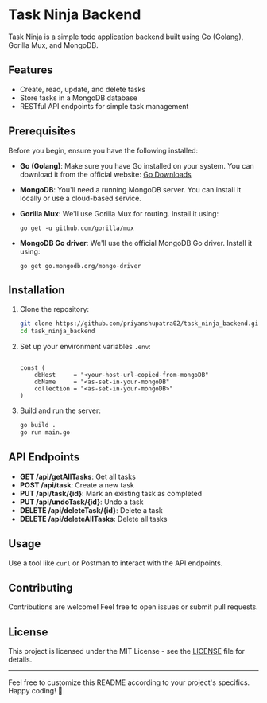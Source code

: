# Task Ninja Backend

Task Ninja is a simple todo application backend built using Go (Golang), Gorilla Mux, and MongoDB.

## Features

- Create, read, update, and delete tasks
- Store tasks in a MongoDB database
- RESTful API endpoints for simple task management

## Prerequisites

Before you begin, ensure you have the following installed:

- **Go (Golang)**: Make sure you have Go installed on your system. You can download it from the official website: [Go Downloads](https://golang.org/dl/)

- **MongoDB**: You'll need a running MongoDB server. You can install it locally or use a cloud-based service.

- **Gorilla Mux**: We'll use Gorilla Mux for routing. Install it using:

  ```
  go get -u github.com/gorilla/mux
  ```

- **MongoDB Go driver**: We'll use the official MongoDB Go driver. Install it using:

  ```
  go get go.mongodb.org/mongo-driver
  ```

## Installation

1. Clone the repository:

   ```bash
   git clone https://github.com/priyanshupatra02/task_ninja_backend.git
   cd task_ninja_backend
   ```

2. Set up your environment variables `.env`:

   ```

   const (
       dbHost     = "<your-host-url-copied-from-mongoDB"
       dbName     = "<as-set-in-your-mongoDB"
       collection = "<as-set-in-your-mongoDB>"
   )
   ```

3. Build and run the server:

   ```bash
   go build .
   go run main.go
   ```

## API Endpoints

- **GET /api/getAllTasks**: Get all tasks
- **POST /api/task**: Create a new task
- **PUT /api/task/{id}**: Mark an existing task as completed
- **PUT /api/undoTask/{id}**: Undo a task
- **DELETE /api/deleteTask/{id}**: Delete a task
- **DELETE /api/deleteAllTasks**: Delete all tasks

## Usage

Use a tool like `curl` or Postman to interact with the API endpoints.

## Contributing

Contributions are welcome! Feel free to open issues or submit pull requests.

## License

This project is licensed under the MIT License - see the [LICENSE](LICENSE) file for details.

---

Feel free to customize this README according to your project's specifics. Happy coding! 🚀
